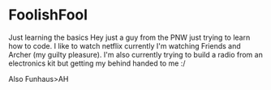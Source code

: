 # FoolishFool
Just learning the basics
Hey just a guy from the PNW just trying to learn how to code.
I like to watch netflix currently I'm watching Friends and Archer (my guilty pleasure).
I'm also currently trying to build a radio from an electronics kit but getting my behind handed to me :/

Also Funhaus>AH 
